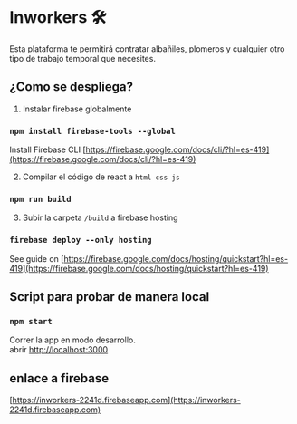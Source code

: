 # Inworkers 🛠

Esta plataforma te permitirá contratar albañiles, plomeros y cualquier otro tipo de trabajo temporal que necesites.

## ¿Como se despliega?
1. Instalar firebase globalmente
### `npm install firebase-tools --global`
Install Firebase CLI [https://firebase.google.com/docs/cli/?hl=es-419](https://firebase.google.com/docs/cli/?hl=es-419)

2. Compilar el código  de react a `html css js`
### `npm run build`

3. Subir la carpeta `/build` a firebase hosting
### `firebase deploy --only hosting`
See guide on [https://firebase.google.com/docs/hosting/quickstart?hl=es-419](https://firebase.google.com/docs/hosting/quickstart?hl=es-419)

## Script para probar de manera local


### `npm start`

Correr la app en modo desarrollo.<br>
abrir [http://localhost:3000](http://localhost:3000) 

## enlace a firebase

[https://inworkers-2241d.firebaseapp.com](https://inworkers-2241d.firebaseapp.com)
